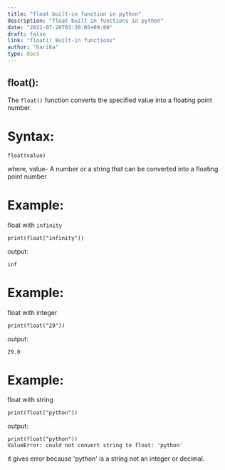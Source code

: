 ```yaml
---
title: "float built-in function in python"
description: "float built in functions in python"
date: "2022-07-20T03:30:05+09:00"
draft: false
link: "float() Built-in functions"
author: "harika"
type: docs
---
```


## float():
The `float()` function converts the specified value into a floating point number.

# Syntax:
```
float(value)
```
where,
value- A number or a string that can be converted into a floating point number

# Example:

float with `infinity`
```
print(float("infinity"))
```
output:
```
inf
```

# Example:
float with integer
```
print(float("29"))
```
output:
```
29.0
```

# Example:
float with string
```
print(float("python"))
```
output:
```
print(float("python"))
ValueError: could not convert string to float: 'python'
```
it gives error because 'python' is a string not an integer or decimal.
